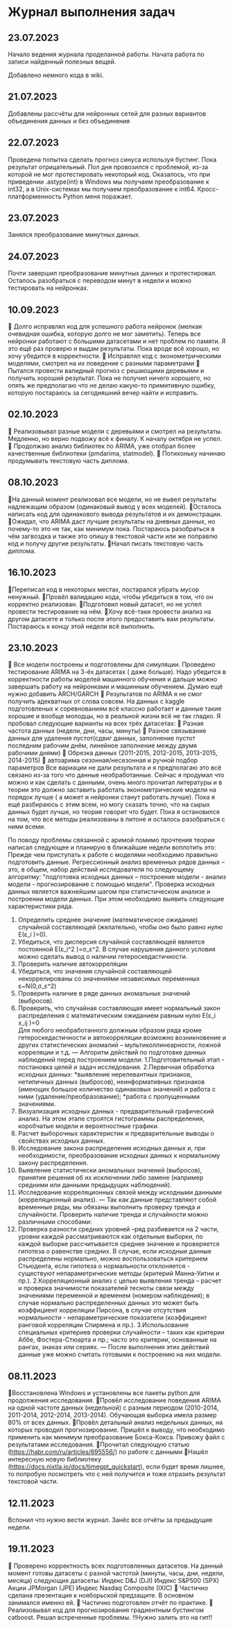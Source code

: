 # Журнал выполнения задач


## 23.07.2023

Начало ведения журнала проделанной работы. Начата работа по записи найденный полезных вещей.

Добавлено немного кода в wiki.

## 21.07.2023

Добавлены рассчёты для нейронных сетей для разных вариантов объединения данных и без объединения

## 22.07.2023

Проведена попытка сделать прогноз синуса используя бустинг. Пока результат отрицательный. Пол дня провозился с проблемой, из-за которой не мог протестировать некоторый код. Оказалось, что при приведении .astype(int) в Windows мы получаем преобразование к int32, а в Unix-системах мы получаем преобразование к int64. Кросс-платформенность Python меня поражает.

## 23.07.2023

Занялся преобразование минутных данных.

## 24.07.2023

Почти завершил преобразование минутных данных и протестировал. Осталось разобраться с переводом минут в недели и можно тестировать на нейронках.

## 10.09.2023

📌 Долго исправлял код для успешного работа нейронок (мелкая очевидная ошибка, которую долго не мог заметить). Теперь все нейронки работают с большими датасетами и нет проблем по памяти. Я это ещё раз проверю и выдам результаты. Пока вроде всё хорошо, но хочу убедится в корректности.
📌 Исправлял код с эконометрическими моделями, смотрел на их поведение с разными параметрами
📌 Пытался провести валидный прогноз с решающими деревьями и получить хороший результат. Пока не получил ничего хорошего, но опять же предполагаю что не делаю какую-то примитивную ошибку, которую постараюсь за сегодняшний вечер найти и исправить. 

## 02.10.2023

📌 Реализовывал разные модели с деревьями и смотрел на результаты. Медленно, но верно подвожу всё к финалу. К началу октября не успел. 
📌 Продолжаю анализ библиотек по ARIMA, уже отобрал более качественные библиотеки (pmdarima, statmodel).
📌 Потихоньку начинаю продумывать текстовую часть диплома.

## 08.10.2023

📌На данный момент реализовал все модели, но не вывел результаты надлежащим образом (одинаковый вывод у всех моделей). 
📌Осталось написать код для одинакового вывода результатов и их демонстрации. 
📌Ожидал, что ARIMA даст лучшие результаты на дневных данных, но почему-то это не так, как минимум пока. Постараюсь разобраться в чём загвоздка и также это опишу в текстовой части или же поправлю код и получу другие результаты.
📌Начал писать текстовую часть диплома.

## 16.10.2023

📌Переписал код в некоторых местах, постарался убрать мусор ненужный. 
📌Провёл валидацию кода, чтобы убедиться в том, что он корректно реализован.
📌Подготовил новый датасет, но не успел провести тестирование на нём.
🔘Хочу всё-таки провести анализ на другом датасете и только после этого предоставить вам результаты. Постараюсь к концу этой недели всё выполнить.

## 23.10.2023

📌 Все модели построены и подготовлены для симуляции. Проведено тестирование ARIMA на 3-ёх датасетах ( даже больше). Надо убедится в корректности работы моделей машинного обучения и дальше можно завершать работу на нейронками и машинным обучением. Думаю ещё нужно добавить ARCH/GARCH
📌 Результатов по ARIMA я не смог получить адекватных от слова совсем. На данных с kaggle подготовленых к соревнованиям всё классно работает и данные такие хорошие и вообще молодцы, но в реальной жизни всё не так гладко. Я пробовал следующие варианты на всех трёх датасетах:
🔘 Разная частота данных (недели, дни, часы, минуты)
🔘 Разное связывание данных для удаления пустот(сдвиг данных, заполнение пустот последним рабочим днём, линейное заполнение между двумя рабочими днями)
🔘 Обрезка данных (2011-2015, 2012-2015, 2013-2015, 2014-2015)
🔘 автоарима сезонная/несезонная и ручной подбор параметров
Все вариации не дали результата и я предполагаю это всё связано из-за того что данные необработанные. Сейчас я продумал что можно и как сделать с данными, очень много прочитал литературы и в теории это должно заставить работать эконометрические модели на порядок лучше ( а может и нейронки станут работать лучше). Пока я ещё разбираюсь с этим всем, но могу сказать точно, что на сырых данных будет лучше, но теория говорит что будет. Пока я остановился на том, что все методы реализованы в питоне и осталось разобраться с ними всеми.

По поводу проблемы связанной с аримой помимо прочтения теории написал следующее и планирую в ближайшие недели воплотить это:
Прежде чем приступать к работе с моделями необходимо правильно подготовить данные. Регрессионный анализ временных рядов данных – это, в общем, набор действий исследователя по следующему алгоритму: "подготовка исходных данных – построение модели - анализ модели - прогнозирование с помощью модели". 
Проверка исходных данных является важнейшим шагом при статистическом анализе и построении модели данных. При этом необходимо выявить следующие характеристики ряда. 
1. Определить среднее значение (математическое ожидание) случайной составляющей (желательно, чтобы оно было равно нулю E(ε_i )=0).
2. Убедиться, что дисперсия случайной составляющей является постоянной E(ε_i^2 )=σ_ε^2. В случае нарушения данного условия можно сделать вывод о наличии гетероскедастичности.
3. Проверить наличие автокорреляции
4. Убедиться, что значения случайной составляющей некоррелированы со значениями независимых переменных ε~N(0,σ_ε^2) 
5. Проверить наличие в ряде данных аномальных значений (выбросов).
6. Проверить, что случайная составляющая имеет нормальный закон распределения с математическим ожиданием равным нулю E(ε_i x_ij )=0  
Для любого необработанного должным образом ряда кроме гетероскедастичности и автокорреляции возможно возникновение и других статистических аномалий – мультиколлинеарности, ложной корреляции и т.д.
—
Алгоритм действий по подготовке данных наблюдений перед построением модели:
1.Подготовительный этап - постановка целей и задач исследования.
2.Первичная обработка исходных данных: 
*выявление нерелевантных признаков, нетипичных данных (выбросов), неинформативных признаков (имеющих большое количество одинаковых значений) и работа с ними (удаление/преобразование);
*работа с пропущенными значениями.
3. Визуализация исходных данных - предварительный графический анализ. На этом этапе строятся гистограммы распределения, коробчатые модели и вероятностные графики.
4. Расчет выборочных характеристик и предварительные выводы о свойствах исходных данных.
5. Исследование закона распределения исходных данных и, при необходимости, преобразование исходных данных к нормальному закону распределения.
6. Выявление статистически аномальных значений (выбросов), принятие решения об их исключении либо замене (например средними или данными предыдущих наблюдений).
7. Исследование корреляционных связей между исходными данными (корреляционный анализ).
—
Так как данные представляют собой временные ряды, мы обязаны выполнить проверку тренда и случайности. Проверить наличие тренда и случайности можно различными способами:
1. Проверка разности средних уровней –ряд разбивается на 2 части, уровни каждой рассматриваются как отдельные выборки, по каждой выборке рассчитывается среднее значение и проверяется гипотеза о равенстве средних. В случае, если исходные данные распределены нормально, можно воспользоваться критерием Стьюдента, если гипотеза о нормальности отклоняется - существуют непараметрические методы (критерий Манна-Уитни и пр.).
2.Корреляционный анализ с целью выявления тренда – расчет и проверка значимости показателей тесноты связи между значениями переменной и временем (номером наблюдения); в случае нормально распределенных данных это может быть коэффициент корреляции Пирсона, в случае отсутствия нормальности - непараметрические показатели (коэффициент ранговой корреляции Спирмена и пр.).
3.Использование специальных критериев проверки случайности – таких как критерии Аббе, Фостера-Стюарта и пр.; часто это критерии, основанные на рангах, знаках или сериях.
—
После выполнения этих действий данные уже можно считать готовыми к построению на них модели.

## 08.11.2023

📌Восстановлена Windows и установлены все пакеты python для продолжения исследования.
📌Провёл исследование поведения ARIMA на одной частоте данных (недельной) с разным периодом (2010-2014, 2011-2014, 2012-2014, 2013-2014). Обучающая выборка имела размер 80% от всех данных.
📌Провёл детальный анализ недельных данных, на которых проводил прогнозирование. Пришёл к выводу, что необходимо применить как минимум преобразование Бокса-Кокса. Привожу файл с результатами исследования.
📌Прочитал следующую статью (https://habr.com/ru/articles/695556/) по работе с данными
📌Нашёл интересную новую библиотеку (https://docs.nixtla.io/docs/timegpt_quickstart), если будет время лишнее, то попробую посмотреть что с ней получится и тоже отразить результат текстовой части.

## 12.11.2023

Вспонил что нужно вести журнал. Занёс все отчёты за предыдущие недели.

## 19.11.2023

📌 Проверено корректность всех подготовленных датасетов. На данный момент готовы датасеты с разной частотой (минуты, часы, дни, недели, месяца) следующие датасеты:
Индекс D&J (DJI)
Индекс S&P500 (SPX)
Акции JPMorgan (JPE)
Индекс Nasdaq Composite (IXIC)
📌 Частично сделана презентация к нояборьской предзащите. В основном занимался именно ей.
📌 Частично подготовлен отчёт по практике.
📌 Реализовывал код для прогнозирования градиентным бустингом catboost. Решал встреченные проблемы. !!Нужно залить это на гит!!